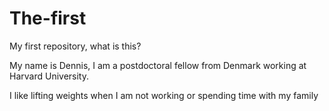 # The-first
My first repository, what is this?

My name is Dennis, I am a postdoctoral fellow from Denmark working at Harvard University.

I like lifting weights when I am not working or spending time with my family
